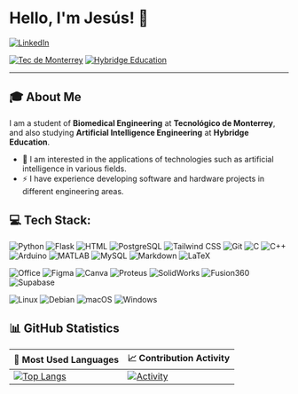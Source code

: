 # Hello, I'm Jesús! 👋

[![LinkedIn](https://img.shields.io/badge/LinkedIn-Profile-blue?logo=linkedin)](https://www.linkedin.com/in/jesusvasquezjr3/)  

[![Tec de Monterrey](https://img.shields.io/badge/Tec%20de%20Monterrey-0066B3?style=flat-square&logoColor=white)](https://tec.mx/es)
[![Hybridge Education]( https://img.shields.io/badge/Hybridge-Education-lightgrey )](https://www.hybridge.education )

---

## 🎓 About Me

I am a student of **Biomedical Engineering** at **Tecnológico de Monterrey**, and also studying **Artificial Intelligence Engineering** at **Hybridge Education**.

- 💬 I am interested in the applications of technologies such as artificial intelligence in various fields.
- ⚡ I have experience developing software and hardware projects in different engineering areas.

## 💻 Tech Stack:

![Python](https://img.shields.io/badge/Python-3776AB?style=for-the-badge&logo=python&logoColor=white) ![Flask](https://img.shields.io/badge/Flask-000000?style=for-the-badge&logo=flask&logoColor=white) ![HTML](https://img.shields.io/badge/HTML5-E34F26?style=for-the-badge&logo=html5&logoColor=white) ![PostgreSQL](https://img.shields.io/badge/PostgreSQL-4169E1?style=for-the-badge&logo=postgresql&logoColor=white) ![Tailwind CSS](https://img.shields.io/badge/Tailwind_CSS-38B2AC?style=for-the-badge&logo=tailwind-css&logoColor=white) ![Git](https://img.shields.io/badge/Git-F05032?style=for-the-badge&logo=git&logoColor=white) ![C](https://img.shields.io/badge/C-00599C?style=for-the-badge&logo=c&logoColor=white) ![C++](https://img.shields.io/badge/C++-00599C?style=for-the-badge&logo=c%2B%2B&logoColor=white) ![Arduino](https://img.shields.io/badge/Arduino-00979D?style=for-the-badge&logo=arduino&logoColor=white) ![MATLAB](https://img.shields.io/badge/MATLAB-0076A8?style=for-the-badge&logo=mathworks&logoColor=white) ![MySQL](https://img.shields.io/badge/MySQL-4479A1?style=for-the-badge&logo=mysql&logoColor=white) ![Markdown](https://img.shields.io/badge/Markdown-000000?style=for-the-badge&logo=markdown&logoColor=white) ![LaTeX](https://img.shields.io/badge/LaTeX-008080?style=for-the-badge&logo=latex&logoColor=white)

![Office](https://img.shields.io/badge/Microsoft_Office-D83B01?style=for-the-badge&logo=microsoft-office&logoColor=white) ![Figma](https://img.shields.io/badge/Figma-F24E1E?style=for-the-badge&logo=figma&logoColor=white) ![Canva](https://img.shields.io/badge/Canva-00C4CC?style=for-the-badge&logo=canva&logoColor=white) ![Proteus](https://img.shields.io/badge/Proteus-00A4E4?style=for-the-badge&logo=https://upload.wikimedia.org/wikipedia/en/5/5a/Proteus_Design_Suite_Atom_Logo.png&logoColor=white) ![SolidWorks](https://img.shields.io/badge/SolidWorks-292929?style=for-the-badge&logo=https://cdn.worldvectorlogo.com/logos/solidworks-logo-1.svg&logoColor=white) ![Fusion360](https://img.shields.io/badge/Fusion%20360-0696D7?style=for-the-badge&logo=autodesk&logoColor=white) ![Supabase](https://img.shields.io/badge/Supabase-3FCF8E?style=for-the-badge&logo=supabase&logoColor=white)

![Linux](https://img.shields.io/badge/Linux-FCC624?style=for-the-badge&logo=linux&logoColor=black) ![Debian](https://img.shields.io/badge/Debian-A81D33?style=for-the-badge&logo=debian&logoColor=white) ![macOS](https://img.shields.io/badge/macOS-000000?style=for-the-badge&logo=apple&logoColor=white) ![Windows](https://img.shields.io/badge/Windows-0078D6?style=for-the-badge&logo=windows&logoColor=white)

## 📊 GitHub Statistics

| 📌 Most Used Languages | 📈 Contribution Activity |
|------------------------|--------------------------|
| [![Top Langs](https://github-readme-stats.vercel.app/api/top-langs/?username=jesusvasquezjr3&layout=compact&theme=nightowl&border_color=1DA1F2&text_color=58A6FF&title_color=1DA1F2&bg_color=0D1117&hide_border=false&cache_seconds=300&include_all_commits=true&langs_count=8)](https://github.com/anuraghazra/github-readme-stats) | [![Activity](https://github-readme-activity-graph.vercel.app/graph?username=jesusvasquezjr3&theme=react-dark&bg_color=0D1117&color=58A6FF&line=1DA1F2&point=1DA1F2&hide_border=true)](https://github.com/ashutosh00710/github-readme-activity-graph) |
